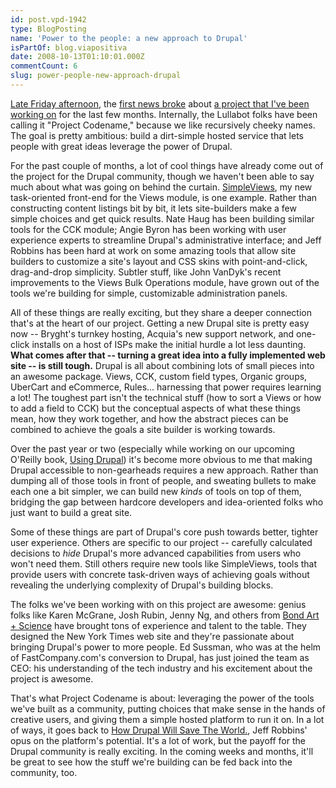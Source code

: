 ```yaml
---
id: post.vpd-1942
type: BlogPosting
name: 'Power to the people: a new approach to Drupal'
isPartOf: blog.viapositiva
date: 2008-10-13T01:10:01.000Z
commentCount: 6
slug: power-people-new-approach-drupal
---
```

[Late Friday afternoon](http://www.paidcontent.org/entry/419-masueto-digital-head-forms-new-drupal-based-social-publishing-firm), the [first news broke](http://www.stevekarsch.com/2008/10/11/new-drupal-distribution-way) about [a project that I've been working on](http://www.lullabot.com/news/20081011/lullabots-new-venture) for the last few months. Internally, the Lullabot folks have been calling it "Project Codename," because we like recursively cheeky names. The goal is pretty ambitious: build a dirt-simple hosted service that lets people with great ideas leverage the power of Drupal.

For the past couple of months, a lot of cool things have already come out of the project for the Drupal community, though we haven't been able to say much about what was going on behind the curtain. [SimpleViews](http://drupal.org/project/simpleviews), my new task-oriented front-end for the Views module, is one example. Rather than constructing content listings bit by bit, it lets site-builders make a few simple choices and get quick results. Nate Haug has been building similar tools for the CCK module; Angie Byron has been working with user experience experts to streamline Drupal's administrative interface; and Jeff Robbins has been hard at work on some amazing tools that allow site builders to customize a site's layout and CSS skins with point-and-click, drag-and-drop simplicity. Subtler stuff, like John VanDyk's recent improvements to the Views Bulk Operations module, have grown out of the tools we're building for simple, customizable administration panels.  
  
All of these things are really exciting, but they share a deeper connection that's at the heart of our project. Getting a new Drupal site is pretty easy now -- Bryght's turnkey hosting, Acquia's new support network, and one-click installs on a host of ISPs make the initial hurdle a lot less daunting. **What comes after that -- turning a great idea into a fully implemented web site -- is still tough.** Drupal is all about combining lots of small pieces into an awesome package. Views, CCK, custom field types, Organic groups, UberCart and eCommerce, Rules... harnessing that power requires learning a lot! The toughest part isn't the technical stuff (how to sort a Views or how to add a field to CCK) but the conceptual aspects of what these things mean, how they work together, and how the abstract pieces can be combined to achieve the goals a site builder is working towards.

Over the past year or two (especially while working on our upcoming O'Reilly book, [Using Drupal](http://www.amazon.com/Using-Drupal-Angela-Byron/dp/0596515804/ref=sr_1_1?ie=UTF8&s=books&qid=1223859642&sr=8-1)) it's become more obvious to me that making Drupal accessible to non-gearheads requires a new approach. Rather than dumping all of those tools in front of people, and sweating bullets to make each one a bit simpler, we can build new *kinds* of tools on top of them, bridging the gap between hardcore developers and idea-oriented folks who just want to build a great site.

Some of these things are part of Drupal's core push towards better, tighter user experience. Others are specific to our project -- carefully calculated decisions to *hide* Drupal's more advanced capabilities from users who won't need them. Still others require new tools like SimpleViews, tools that provide users with concrete task-driven ways of achieving goals without revealing the underlying complexity of Drupal's building blocks.

The folks we've been working with on this project are awesome: genius folks like Karen McGrane, Josh Rubin, Jenny Ng, and others from [Bond Art + Science](http://bondartscience.com) have brought tons of experience and talent to the table. They designed the New York Times web site and they're passionate about bringing Drupal's power to more people. Ed Sussman, who was at the helm of FastCompany.com's conversion to Drupal, has just joined the team as CEO: his understanding of the tech industry and his excitement about the project is awesome.

That's what Project Codename is about: leveraging the power of the tools we've built as a community, putting choices that make sense in the hands of creative users, and giving them a simple hosted platform to run it on. In a lot of ways, it goes back to [How Drupal Will Save The World.](http://www.lullabot.com/articles/how_drupal_will_save_world), Jeff Robbins' opus on the platform's potential. It's a lot of work, but the payoff for the Drupal community is really exciting. In the coming weeks and months, it'll be great to see how the stuff we're building can be fed back into the community, too.
